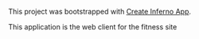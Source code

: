 This project was bootstrapped with [Create Inferno App](https://github.com/infernojs/create-inferno-app).

This application is the web client for the fitness site